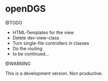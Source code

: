 # openDGS

@TODO

- HTML-Templates for the view
- Delete dev-view-class
- Turn single-file controllers in classes
- Do the routing
- to be continued...

@WARNING

This is a development version. Non productive.